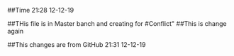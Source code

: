 ##Time 21:28 12-12-19


##THis file is in Master banch and creating for #Conflict"
##This is change again 

##This changes are from GitHub 21:31 12-12-19

